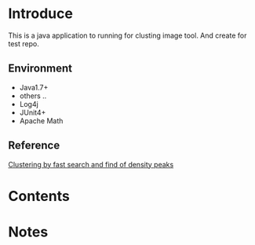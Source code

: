 # Introduce
This is a java application to running for clusting image tool.
And create for test repo.

## Environment
* Java1.7+
* others ..
* Log4j
* JUnit4+
* Apache Math

## Reference
[Clustering by fast search and find of density peaks](https://scholar.google.com/scholar?hl=en&q=Clustering+by+fast+search+and+find+of+density+peaks&btnG=&as_sdt=1%2C5&as_sdtp=)

# Contents

# Notes
